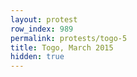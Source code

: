```yaml
---
layout: protest
row_index: 989
permalink: protests/togo-5
title: Togo, March 2015
hidden: true
---
```

